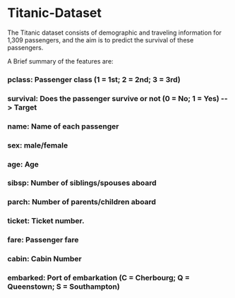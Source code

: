 # Titanic-Dataset
The Titanic dataset consists of demographic and traveling information for 1,309 passengers, and the aim is to predict the survival of these passengers. 

A Brief summary of the features are:

### pclass: Passenger class (1 = 1st; 2 = 2nd; 3 = 3rd)
### survival: Does the passenger survive or not (0 = No; 1 = Yes) --> Target
### name: Name of each passenger
### sex: male/female
### age: Age
### sibsp: Number of siblings/spouses aboard
### parch: Number of parents/children aboard
### ticket: Ticket number.
### fare: Passenger fare
### cabin: Cabin Number
### embarked: Port of embarkation (C = Cherbourg; Q = Queenstown; S = Southampton)
